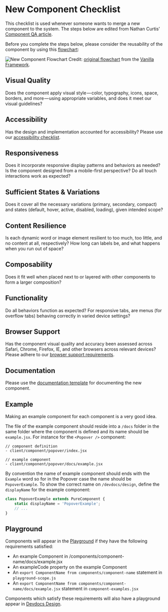 # New Component Checklist

This checklist is used whenever someone wants to merge a new component to the system. The steps below are edited from Nathan Curtis’ [Component QA article](https://medium.com/eightshapes-llc/component-qa-in-design-systems-b18cb4decb9c).

Before you complete the steps below, please consider the reusability of the component by using this [flowchart](https://coggle.it/diagram/WtUSrld3uAYZHsn-/t/-/992b38cbe685d897b4aec6d0dd93cc4b47c06e0d4484eeb0d7d9a47fb2c48d94):

![New Component Flowchart](https://cldup.com/a-vP702FC1.png)
Credit: [original flowchart](https://coggle.it/diagram/V0hkiP976OIbGpy8/t/vanilla-pattern#e4f393) from the [Vanilla Framework](https://vanillaframework.io/).

## Visual Quality

Does the component apply visual style — color, typography, icons, space, borders, and more — using appropriate variables, and does it meet our visual guidelines?

## Accessibility

Has the design and implementation accounted for accessibility? Please use our [accessibility checklist](accessibility-checklist.md).

## Responsiveness

Does it incorporate responsive display patterns and behaviors as needed? Is the component designed from a mobile-first perspective? Do all touch interactions work as expected?

## Sufficient States & Variations

Does it cover all the necessary variations (primary, secondary, compact) and states (default, hover, active, disabled, loading), given intended scope?

## Content Resilience

Is each dynamic word or image element resilient to too much, too little, and no content at all, respectively? How long can labels be, and what happens when you run out of space?

## Composability

Does it fit well when placed next to or layered with other components to form a larger composition?

## Functionality

Do all behaviors function as expected? For responsive tabs, are menus (for overflow tabs) behaving correctly in varied device settings?

## Browser Support

Has the component visual quality and accuracy been assessed across Safari, Chrome, Firefox, IE, and other browsers across relevant devices? Please adhere to our [browser support requirements](../README.md#browser-support).

## Documentation

Please use the [documentation template](component-readme-template.md) for documenting the new component.

## Example

Making an example component for each component is a very good idea.

The file of the example component should reside into a `/docs` folder in the same folder where the component is defined and its name should be `example.jsx`. For instance for the `<Popover />` component:

```
// component definition
- client/component/popover/index.jsx

// example component
- client/component/popover/docs/example.jsx
```

By convention the name of example component should ends with the `Example` word so for in the Popover case the name should be `PopoverExample`. To show the correct name on `/devdocs/design`, define the `displayName` for the example component:

```js
class PopoverExample extends PureComponent {
	static displayName = 'PopoverExample';
	// ...
}
```

## Playground

Components will appear in the [Playground](/devdocs/playground) if they have the following requirements satisfied:
- An example Component in /components/component-name/docs/example.jsx
- An exampleCode property on the example Component
- An `export ComponentName from components/component-name` statement in `playground-scope.js`
- An `export ComponentName from components/component-name/docs/example.jsx` statement in `component-examples.jsx`

Components which satisfy these requirements will also have a playground appear in [Devdocs Design](/devdocs/design).
